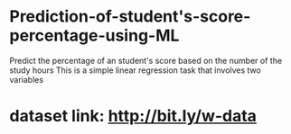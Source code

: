# Prediction-of-student's-score-percentage-using-ML
Predict the percentage of an student's score based on the number of the study hours
This is a simple linear regression task that involves two variables
# dataset link: http://bit.ly/w-data
